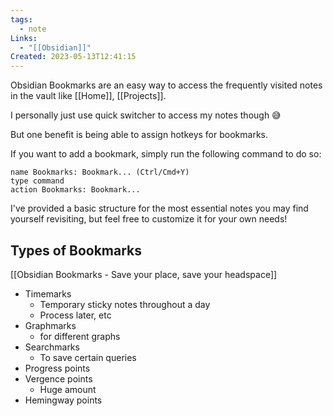 ```yaml
---
tags:
  - note
Links:
  - "[[Obsidian]]"
Created: 2023-05-13T12:41:15
---
```

Obsidian Bookmarks are an easy way to access the frequently visited notes in the vault like [[Home]], [[Projects]].

I personally just use quick switcher to access my notes though 😅

But one benefit is being able to assign hotkeys for bookmarks.

If you want to add a bookmark, simply run the following command to do so:
```button
name Bookmarks: Bookmark... (Ctrl/Cmd+Y)
type command
action Bookmarks: Bookmark...
```

I've provided a basic structure for the most essential notes you may find yourself revisiting, but feel free to customize it for your own needs!

## Types of Bookmarks
[[Obsidian Bookmarks - Save your place, save your headspace]]
- Timemarks
	- Temporary sticky notes throughout a day
	- Process later, etc
- Graphmarks
	- for different graphs
- Searchmarks
	- To save certain queries
- Progress points
- Vergence points
	- Huge amount
- Hemingway points